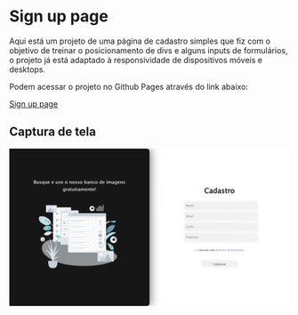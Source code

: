 # Sign up page

<p>Aqui está um projeto de uma página de cadastro simples que fiz com o objetivo de treinar o posicionamento de divs e alguns inputs de formulários, o projeto já está adaptado à responsividade de dispositivos móveis e desktops.</p>

<p>Podem acessar o projeto no Github Pages através do link abaixo:</p>
<a href="https://nathan-fontenele.github.io/Sign-up-page/">Sign up page</a>

## Captura de tela
<img src="img/signUpPagePrintscreen.png">

